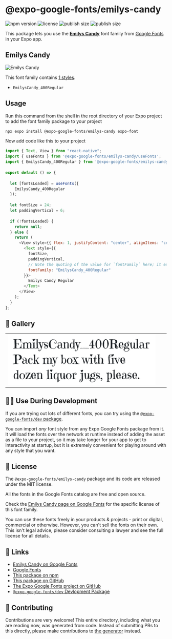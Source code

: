 # @expo-google-fonts/emilys-candy

![npm version](https://flat.badgen.net/npm/v/@expo-google-fonts/emilys-candy)
![license](https://flat.badgen.net/github/license/expo/google-fonts)
![publish size](https://flat.badgen.net/packagephobia/install/@expo-google-fonts/emilys-candy)
![publish size](https://flat.badgen.net/packagephobia/publish/@expo-google-fonts/emilys-candy)

This package lets you use the [**Emilys Candy**](https://fonts.google.com/specimen/Emilys+Candy) font family from [Google Fonts](https://fonts.google.com/) in your Expo app.

## Emilys Candy

![Emilys Candy](./font-family.png)

This font family contains [1 styles](#-gallery).

- `EmilysCandy_400Regular`

## Usage

Run this command from the shell in the root directory of your Expo project to add the font family package to your project

```sh
npx expo install @expo-google-fonts/emilys-candy expo-font
```

Now add code like this to your project

```js
import { Text, View } from "react-native";
import { useFonts } from '@expo-google-fonts/emilys-candy/useFonts';
import { EmilysCandy_400Regular } from '@expo-google-fonts/emilys-candy/400Regular';

export default () => {

  let [fontsLoaded] = useFonts({
    EmilysCandy_400Regular
  });

  let fontSize = 24;
  let paddingVertical = 6;

  if (!fontsLoaded) {
    return null;
  } else {
    return (
      <View style={{ flex: 1, justifyContent: "center", alignItems: "center" }}>
        <Text style={{
          fontSize,
          paddingVertical,
          // Note the quoting of the value for `fontFamily` here; it expects a string!
          fontFamily: "EmilysCandy_400Regular"
        }}>
          Emilys Candy Regular
        </Text>
      </View>
    );
  }
};
```

## 🔡 Gallery


||||
|-|-|-|
|![EmilysCandy_400Regular](./400Regular/EmilysCandy_400Regular.ttf.png)||||


## 👩‍💻 Use During Development

If you are trying out lots of different fonts, you can try using the [`@expo-google-fonts/dev` package](https://github.com/expo/google-fonts/tree/master/font-packages/dev#readme).

You can import _any_ font style from any Expo Google Fonts package from it. It will load the fonts over the network at runtime instead of adding the asset as a file to your project, so it may take longer for your app to get to interactivity at startup, but it is extremely convenient for playing around with any style that you want.


## 📖 License

The `@expo-google-fonts/emilys-candy` package and its code are released under the MIT license.

All the fonts in the Google Fonts catalog are free and open source.

Check the [Emilys Candy page on Google Fonts](https://fonts.google.com/specimen/Emilys+Candy) for the specific license of this font family.

You can use these fonts freely in your products & projects - print or digital, commercial or otherwise. However, you can't sell the fonts on their own. This isn't legal advice, please consider consulting a lawyer and see the full license for all details.

## 🔗 Links

- [Emilys Candy on Google Fonts](https://fonts.google.com/specimen/Emilys+Candy)
- [Google Fonts](https://fonts.google.com/)
- [This package on npm](https://www.npmjs.com/package/@expo-google-fonts/emilys-candy)
- [This package on GitHub](https://github.com/expo/google-fonts/tree/master/font-packages/emilys-candy)
- [The Expo Google Fonts project on GitHub](https://github.com/expo/google-fonts)
- [`@expo-google-fonts/dev` Devlopment Package](https://github.com/expo/google-fonts/tree/master/font-packages/dev)

## 🤝 Contributing

Contributions are very welcome! This entire directory, including what you are reading now, was generated from code. Instead of submitting PRs to this directly, please make contributions to [the generator](https://github.com/expo/google-fonts/tree/master/packages/generator) instead.
